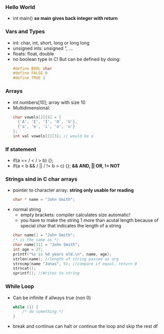 ### Hello World
- int main() __so main gives back integer with return__



### Vars and Types
- int: char, int, short, long or long long
- unsigned ints: unsigned ", ...
- floats: float, double
- no boolean type in C! But can be defined by doing:
    ```c
    #define BOOL char
    #define FALSE 0
    #define TRUE 1
    ```


### Arrays
- int numbers[10]; array with size 10
- Multidimensional:
    ```c
    char vowels[2][5] = {
      {'A', 'E', 'I', 'O', 'U'},
      {'a', 'e', 'i', 'o', 'u'}
    };
    int val vowels[2][3]; // would be o
    ```


### If statement
- if(a == / < / > b) {};
- if(a < b && / || / != b > c) {}; __&& AND, || OR, != NOT__



### Strings sind in C char arrays
- pointer to character array: __string only usable for reading__
    ```c
    char * name = "John Smith";
    ```
- normal string
    - empty brackets: compiler calculates size automatic!
    - you have to make the string 1 more than acutal length 
        because of special char that indicates the length of a string
    ```c
    char name[] = "John Smith";
    /* is the same as */
    char name[11] = "John Smith";
    int age = 27;
    printf("%s is %d years old.\n", name, age);
    strlen(name); //length of string passed as arg
    strncmp(name "Jonas", 5); //compare if equal, return 0
    strncat();
    sprintf(); //Writes to string
    ```

### While Loop
- Can be infinite if allways true (non 0)
    ```c
    while (1) {
        /* do something */
    }
    ```
- break and continue can halt or continue the loop and skip the rest
df
